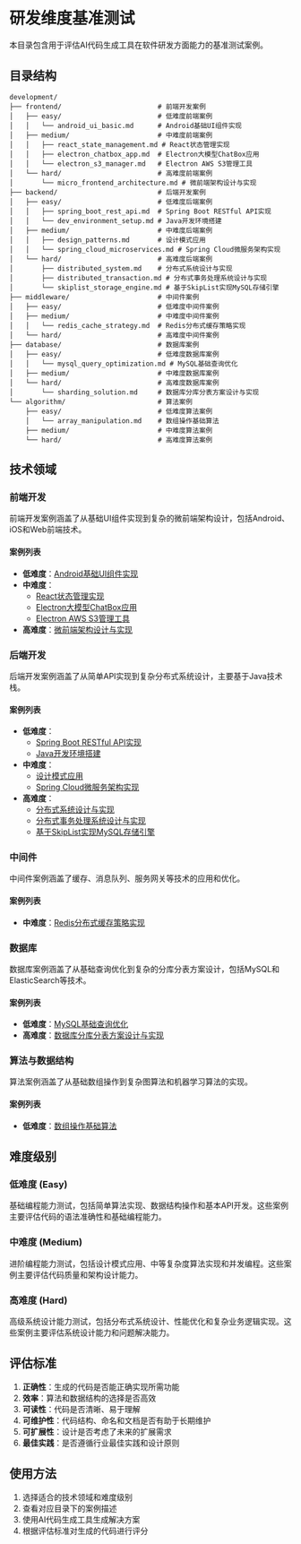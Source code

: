 # 研发维度基准测试

本目录包含用于评估AI代码生成工具在软件研发方面能力的基准测试案例。

## 目录结构

```
development/
├── frontend/                        # 前端开发案例
│   ├── easy/                        # 低难度前端案例
│   │   └── android_ui_basic.md      # Android基础UI组件实现
│   ├── medium/                      # 中难度前端案例
│   │   ├── react_state_management.md # React状态管理实现
│   │   ├── electron_chatbox_app.md  # Electron大模型ChatBox应用
│   │   └── electron_s3_manager.md   # Electron AWS S3管理工具
│   └── hard/                        # 高难度前端案例
│       └── micro_frontend_architecture.md # 微前端架构设计与实现
├── backend/                         # 后端开发案例
│   ├── easy/                        # 低难度后端案例
│   │   ├── spring_boot_rest_api.md  # Spring Boot RESTful API实现
│   │   └── dev_environment_setup.md # Java开发环境搭建
│   ├── medium/                      # 中难度后端案例
│   │   ├── design_patterns.md       # 设计模式应用
│   │   └── spring_cloud_microservices.md # Spring Cloud微服务架构实现
│   └── hard/                        # 高难度后端案例
│       ├── distributed_system.md    # 分布式系统设计与实现
│       ├── distributed_transaction.md # 分布式事务处理系统设计与实现
│       └── skiplist_storage_engine.md # 基于SkipList实现MySQL存储引擎
├── middleware/                      # 中间件案例
│   ├── easy/                        # 低难度中间件案例
│   ├── medium/                      # 中难度中间件案例
│   │   └── redis_cache_strategy.md  # Redis分布式缓存策略实现
│   └── hard/                        # 高难度中间件案例
├── database/                        # 数据库案例
│   ├── easy/                        # 低难度数据库案例
│   │   └── mysql_query_optimization.md # MySQL基础查询优化
│   ├── medium/                      # 中难度数据库案例
│   └── hard/                        # 高难度数据库案例
│       └── sharding_solution.md     # 数据库分库分表方案设计与实现
└── algorithm/                       # 算法案例
    ├── easy/                        # 低难度算法案例
    │   └── array_manipulation.md    # 数组操作基础算法
    ├── medium/                      # 中难度算法案例
    └── hard/                        # 高难度算法案例
```

## 技术领域

### 前端开发
前端开发案例涵盖了从基础UI组件实现到复杂的微前端架构设计，包括Android、iOS和Web前端技术。

#### 案例列表
- **低难度**：[Android基础UI组件实现](frontend/easy/android_ui_basic.md)
- **中难度**：
  - [React状态管理实现](frontend/medium/react_state_management.md)
  - [Electron大模型ChatBox应用](frontend/medium/electron_chatbox_app.md)
  - [Electron AWS S3管理工具](frontend/medium/electron_s3_manager.md)
- **高难度**：[微前端架构设计与实现](frontend/hard/micro_frontend_architecture.md)

### 后端开发
后端开发案例涵盖了从简单API实现到复杂分布式系统设计，主要基于Java技术栈。

#### 案例列表
- **低难度**：
  - [Spring Boot RESTful API实现](backend/easy/spring_boot_rest_api.md)
  - [Java开发环境搭建](backend/easy/dev_environment_setup.md)
- **中难度**：
  - [设计模式应用](backend/medium/design_patterns.md)
  - [Spring Cloud微服务架构实现](backend/medium/spring_cloud_microservices.md)
- **高难度**：
  - [分布式系统设计与实现](backend/hard/distributed_system.md)
  - [分布式事务处理系统设计与实现](backend/hard/distributed_transaction.md)
  - [基于SkipList实现MySQL存储引擎](backend/hard/skiplist_storage_engine.md)

### 中间件
中间件案例涵盖了缓存、消息队列、服务网关等技术的应用和优化。

#### 案例列表
- **中难度**：[Redis分布式缓存策略实现](middleware/medium/redis_cache_strategy.md)

### 数据库
数据库案例涵盖了从基础查询优化到复杂的分库分表方案设计，包括MySQL和ElasticSearch等技术。

#### 案例列表
- **低难度**：[MySQL基础查询优化](database/easy/mysql_query_optimization.md)
- **高难度**：[数据库分库分表方案设计与实现](database/hard/sharding_solution.md)

### 算法与数据结构
算法案例涵盖了从基础数组操作到复杂图算法和机器学习算法的实现。

#### 案例列表
- **低难度**：[数组操作基础算法](algorithm/easy/array_manipulation.md)

## 难度级别

### 低难度 (Easy)
基础编程能力测试，包括简单算法实现、数据结构操作和基本API开发。这些案例主要评估代码的语法准确性和基础编程能力。

### 中难度 (Medium)
进阶编程能力测试，包括设计模式应用、中等复杂度算法实现和并发编程。这些案例主要评估代码质量和架构设计能力。

### 高难度 (Hard)
高级系统设计能力测试，包括分布式系统设计、性能优化和复杂业务逻辑实现。这些案例主要评估系统设计能力和问题解决能力。

## 评估标准

1. **正确性**：生成的代码是否能正确实现所需功能
2. **效率**：算法和数据结构的选择是否高效
3. **可读性**：代码是否清晰、易于理解
4. **可维护性**：代码结构、命名和文档是否有助于长期维护
5. **可扩展性**：设计是否考虑了未来的扩展需求
6. **最佳实践**：是否遵循行业最佳实践和设计原则

## 使用方法

1. 选择适合的技术领域和难度级别
2. 查看对应目录下的案例描述
3. 使用AI代码生成工具生成解决方案
4. 根据评估标准对生成的代码进行评分